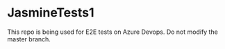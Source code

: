 # JasmineTests1

This repo is being used for E2E tests on Azure Devops. Do not modify the master branch.

